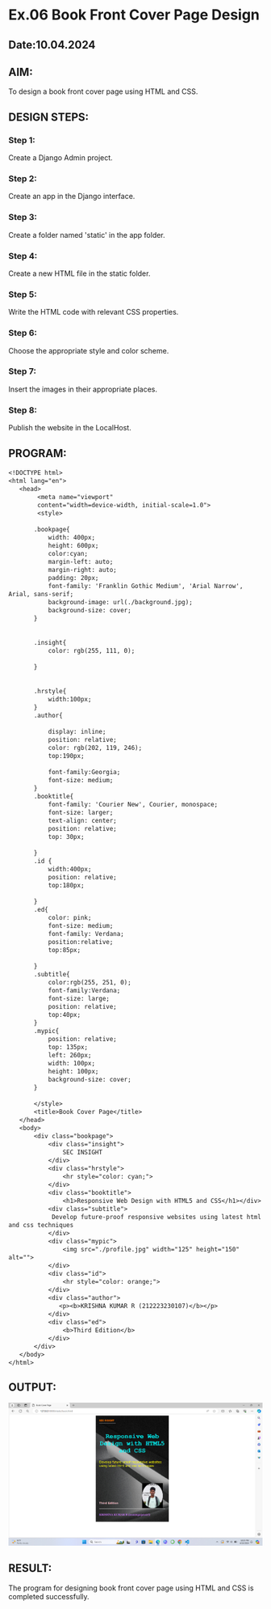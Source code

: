 # Ex.06 Book Front Cover Page Design
## Date:10.04.2024

## AIM:
To design a book front cover page using HTML and CSS.

## DESIGN STEPS:

### Step 1:
Create a Django Admin project.

### Step 2:
Create an app in the Django interface.

### Step 3:
Create a folder named 'static' in the app folder.

### Step 4:
Create a new HTML file in the static folder.

### Step 5:
Write the HTML code with relevant CSS properties.

### Step 6:
Choose the appropriate style and color scheme.

### Step 7:
Insert the images in their appropriate places.

### Step 8:
Publish the website in the LocalHost.

## PROGRAM:


```
<!DOCTYPE html>
<html lang="en">
   <head>
        <meta name="viewport" 
        content="width=device-width, initial-scale=1.0">
        <style>

       .bookpage{
           width: 400px;
           height: 600px;
           color:cyan;
           margin-left: auto;
           margin-right: auto;
           padding: 20px;
           font-family: 'Franklin Gothic Medium', 'Arial Narrow', Arial, sans-serif;
           background-image: url(./background.jpg);
           background-size: cover;
       }
           

       .insight{
           color: rgb(255, 111, 0);

       }

       
       .hrstyle{
           width:100px;
       }
       .author{
       
           display: inline;
           position: relative;
           color: rgb(202, 119, 246);
           top:190px;
           
           font-family:Georgia;
           font-size: medium;
       }
       .booktitle{
           font-family: 'Courier New', Courier, monospace;
           font-size: larger;
           text-align: center;
           position: relative;
           top: 30px;
       
       }
       .id {
           width:400px;
           position: relative;
           top:180px;
           
       }
       .ed{
           color: pink;
           font-size: medium;
           font-family: Verdana;
           position:relative;
           top:85px;

       }
       .subtitle{
           color:rgb(255, 251, 0);
           font-family:Verdana;
           font-size: large;
           position: relative;
           top:40px;
       }
       .mypic{
           position: relative;
           top: 135px;
           left: 260px;
           width: 100px;
           height: 100px;
           background-size: cover;
       }
       
       </style>
       <title>Book Cover Page</title>
   </head>
   <body>
       <div class="bookpage">
           <div class="insight">
               SEC INSIGHT
           </div>
           <div class="hrstyle">
               <hr style="color: cyan;">
           </div>
           <div class="booktitle">
               <h1>Responsive Web Design with HTML5 and CSS</h1></div>
           <div class="subtitle">
            Develop future-proof responsive websites using latest html and css techniques
           </div>
           <div class="mypic">
               <img src="./profile.jpg" width="125" height="150" alt="">
           </div>
           <div class="id">
               <hr style="color: orange;">
           </div>
           <div class="author">
              <p><b>KRISHNA KUMAR R (212223230107)</b></p>
           </div>
           <div class="ed">
               <b>Third Edition</b>
           </div>
       </div>
   </body>
</html>
```


## OUTPUT:


![alt text](<Screenshot 2024-04-10 222520.png>)


## RESULT:
The program for designing book front cover page using HTML and CSS is completed successfully.
